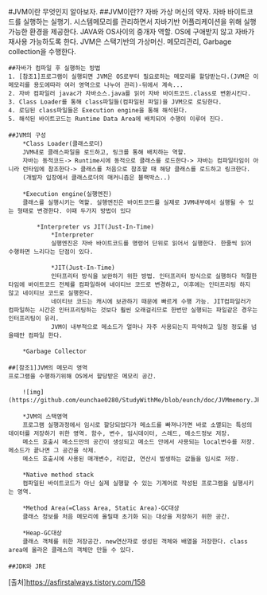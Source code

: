 #JVM이란 무엇인지 알아보자.
	##JVM이란??
	자바 가상 머신의 약자. 자바 바이트코드를 실행하는 실행기. 
	시스템메모리를 관리하면서 자바기반 어플리케이션을 위해 실행 가능한 환경을 제공한다.
	JAVA와 OS사이의 중개자 역할. OS에 구애받지 않고 자바가 재사용 가능하도록 한다.
	JVM은 스택기반의 가상머신.
	메모리관리, Garbage collection을 수행한다.
	
	##자바가 컴파일 후 실행하는 방법
	1. [참조1]프로그램이 실행되면 JVM은 OS로부터 필요로하는 메모리를 할당받는다.(JVM은 이 메모리를 용도에따라 여러 영역으로 나누어 관리)-뒤에서 계속...
	2. 자바 컴파일러 javac가 자바소스.java를 읽어 자바 바이트코드.class로 변환시킨다.
	3. Class Loader를 통해 class파일들(컴파일된 파일)을 JVM으로 로딩한다.
	4. 로딩된 class파일들은 Execution engine을 통해 해석된다.
	5. 해석된 바이트코드는 Runtime Data Area에 배치되어 수행이 이루어 진다.
	
	##JVM의 구성
		*Class Loader(클래스로더)
		JVM내로 클래스파일을 로드하고, 링크를 통해 배치하는 역할. 
		자바는 동적코드-> Runtime시에 동적으로 클래스를 로드한다-> 자바는 컴파일타임이 아니라 런타임에 참조한다-> 클래스를 처음으로 참조할 때 해당 클래스를 로드하고 링크한다.
		(개발자 입장에서 클래스로더의 매커니즘은 블랙박스..)
		
		*Execution engine(실행엔진)
		클래스를 실행시키는 역할. 실행엔진은 바이트코드를 실제로 JVM내부에서 실행될 수 있는 형태로 변경한다. 이때 두가지 방법이 있다
		
			*Interpreter vs JIT(Just-In-Time)
				*Interpreter
				실행엔진은 자바 바이트코드를 명령어 단위로 읽어서 실행한다. 한줄씩 읽어 수행하면 느리다는 단점이 있다.
				
				*JIT(Just-In-Time)
				인터프리터 방식을 보완하기 위한 방법. 인터프리터 방식으로 실행하다 적절한 타임에 바이트코드 전체를 컴파일하여 네이티브 코드로 변경하고, 이후에는 인터프리팅 하지 않고 네이티브 코드로 실행한다.
				네이티브 코드는 캐시에 보관하기 때문에 빠르게 수행 가능. JIT컴파일러가 컴파일하는 시간은 인터프리팅하는 것보다 훨씬 오래걸리므로 한번만 실행되는 파일같은 경우는 인터프리팅이 유리. 
				JVM이 내부적으로 메소드가 얼마나 자주 사용되는지 파악하고 일정 정도를 넘을때만 컴파일 한다.
		
		*Garbage Collector
	
	##[참조1]JVM의 메모리 영역
	프로그램을 수행하기위해 OS에서 할당받은 메모리 공간.
		
		![img](https://github.com/eunchae0280/StudyWithMe/blob/eunch/doc/JVMmemory.JPG)
	
		*JVM의 스택영역
		프로그램 실행과정에서 임시로 할당되었다가 메소드를 빠져나가면 바로 소멸되는 특성의 데이터를 저장하기 위한 영역. 함수, 변수, 임시데이터, 스레드, 메소드정보 저장.
		메소드 호출시 메소드만의 공간이 생성되고 메소드 안에서 사용되는 local변수를 저장. 메소드가 끝나면 그 공간을 삭제. 
		메소드 호출시에 사용된 매개변수, 리턴값, 연산시 발생하는 값들을 임시로 저장.
		
		*Native method stack
		컴파일된 바이트코드가 아닌 실제 실행할 수 있는 기계어로 작성된 프로그램을 실행시키는 영역.
		
		*Method Area(=Class Area, Static Area)-GC대상
		클래스 정보를 처음 메모리에 올릴때 초기화 되는 대상을 저장하기 위한 공간. 
		
		*Heap-GC대상
		클래스 객체를 위한 저장공간. new연산자로 생성된 객체와 배열을 저장한다. class area에 올라온 클래스의 객체만 만들 수 있다. 
	
	##JDK와 JRE
	
	
[출처]https://asfirstalways.tistory.com/158